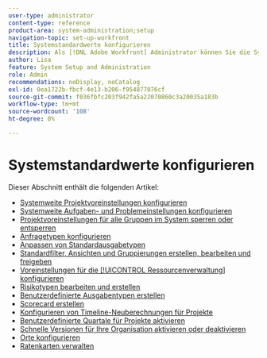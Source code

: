 ```yaml
---
user-type: administrator
content-type: reference
product-area: system-administration;setup
navigation-topic: set-up-workfront
title: Systemstandardwerte konfigurieren
description: Als [!DNL Adobe Workfront] Administrator können Sie die Systemstandardeinstellungen konfigurieren, z. B. die Voreinstellungen für alle von Ihren Benutzern erstellten Projekte.
author: Lisa
feature: System Setup and Administration
role: Admin
recommendations: noDisplay, noCatalog
exl-id: 0ea1722b-fbcf-4e13-b206-f954877076cf
source-git-commit: f036fbfc203f942fa5a22070860c3a20035a183b
workflow-type: tm+mt
source-wordcount: '108'
ht-degree: 0%

---
```


# Systemstandardwerte konfigurieren

Dieser Abschnitt enthält die folgenden Artikel:

* [Systemweite Projektvoreinstellungen konfigurieren](../../../administration-and-setup/set-up-workfront/configure-system-defaults/set-project-preferences.md)
* [Systemweite Aufgaben- und Problemeinstellungen konfigurieren](../../../administration-and-setup/set-up-workfront/configure-system-defaults/set-task-issue-preferences.md)
* [Projektvoreinstellungen für alle Gruppen im System sperren oder entsperren](../../../administration-and-setup/set-up-workfront/configure-system-defaults/lock-or-unlock-project-preferences-for-groups-system.md)
* [Anfragetypen konfigurieren](../../../administration-and-setup/set-up-workfront/configure-system-defaults/configure-request-types.md)
* [Anpassen von Standardausgabetypen](../../../administration-and-setup/set-up-workfront/configure-system-defaults/customize-default-issue-types.md)
* [Standardfilter, Ansichten und Gruppierungen erstellen, bearbeiten und freigeben](../../../administration-and-setup/set-up-workfront/configure-system-defaults/create-and-share-default-fvgs.md)
* [Voreinstellungen für die [!UICONTROL Ressourcenverwaltung] konfigurieren](../../../administration-and-setup/set-up-workfront/configure-system-defaults/configure-resource-mgmt-preferences.md)
* [Risikotypen bearbeiten und erstellen](../../../administration-and-setup/set-up-workfront/configure-system-defaults/edit-create-risk-types.md)
* [Benutzerdefinierte Ausgabentypen erstellen](../../../administration-and-setup/set-up-workfront/configure-system-defaults/create-custom-expense-types.md)
* [Scorecard erstellen](../../../administration-and-setup/set-up-workfront/configure-system-defaults/create-scorecard.md)
* [Konfigurieren von Timeline-Neuberechnungen für Projekte](../../../administration-and-setup/set-up-workfront/configure-system-defaults/configure-timeline-recalculations-projects.md)
* [Benutzerdefinierte Quartale für Projekte aktivieren](../../../administration-and-setup/set-up-workfront/configure-system-defaults/enable-custom-quarters-projects.md)
* [Schnelle Versionen für Ihre Organisation aktivieren oder deaktivieren](../../../administration-and-setup/set-up-workfront/configure-system-defaults/enable-fast-release-process.md)
* [Orte konfigurieren](/help/quicksilver/administration-and-setup/set-up-workfront/configure-system-defaults/configure-locations.md)
* [Ratenkarten verwalten](/help/quicksilver/administration-and-setup/set-up-workfront/configure-system-defaults/manage-rate-cards.md)

